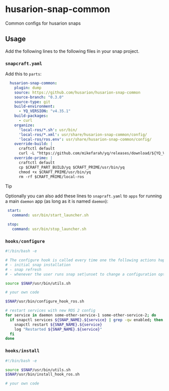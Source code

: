 # husarion-snap-common

Common configs for husarion snaps

## Usage

Add the following lines to the following files in your snap project.

### `snapcraft.yaml`

Add this to `parts`:

```yaml
  husarion-snap-common:
    plugin: dump
    source: https://github.com/husarion/husarion-snap-common
    source-branch: "0.3.0"
    source-type: git
    build-environment:
      - YQ_VERSION: "v4.35.1"
    build-packages:
      - curl
    organize:
      'local-ros/*.sh': usr/bin/
      'local-ros/*.xml': usr/share/husarion-snap-common/config/
      'local-ros/ros.env': usr/share/husarion-snap-common/config/
    override-build: |
      craftctl default
      curl -L "https://github.com/mikefarah/yq/releases/download/${YQ_VERSION}/yq_linux_${CRAFT_ARCH_BUILD_FOR}" -o $CRAFT_PART_BUILD/yq
    override-prime: |
      craftctl default
      cp $CRAFT_PART_BUILD/yq $CRAFT_PRIME/usr/bin/yq
      chmod +x $CRAFT_PRIME/usr/bin/yq
      rm -rf $CRAFT_PRIME/local-ros
```

> [!TIP]
>
> Optionally you can also add these lines to `snapraft.yaml` to `apps` for running a main `daemon` app (as long as it is named `daemon`):
> 
> ```yaml
>  start:
>    command: usr/bin/start_launcher.sh
>
>  stop:
>    command: usr/bin/stop_launcher.sh
> ```

### `hooks/configure`

```bash
#!/bin/bash -e

# The configure hook is called every time one the following actions happen:
# - initial snap installation
# - snap refresh
# - whenever the user runs snap set|unset to change a configuration option

source $SNAP/usr/bin/utils.sh

# your own code

$SNAP/usr/bin/configure_hook_ros.sh

# restart services with new ROS 2 config
for service in daemon some-other-service-1 some-other-service-2; do
  if snapctl services ${SNAP_NAME}.${service} | grep -qw enabled; then
    snapctl restart ${SNAP_NAME}.${service}
    log "Restarted ${SNAP_NAME}.${service}"
  fi
done
```

### `hooks/install`

```bash
#!/bin/bash -e

source $SNAP/usr/bin/utils.sh
$SNAP/usr/bin/install_hook_ros.sh

# your own code
```
